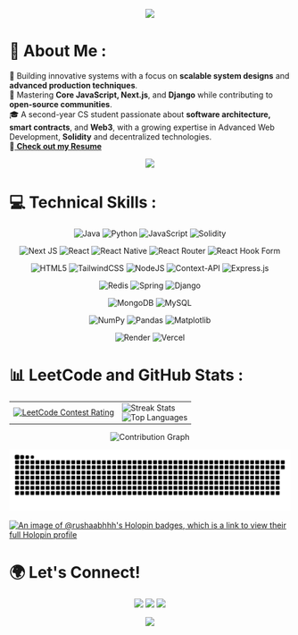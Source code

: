 <p align="center" width='full'>
  <img src="https://capsule-render.vercel.app/api?type=waving&color=gradient&height=90&section=header"/>
</p>

# 💫 About Me :
🔭 Building innovative systems with a focus on **scalable system designs** and **advanced production techniques**. </br>
🌱 Mastering **Core JavaScript, Next.js**, and **Django** while contributing to **open-source communities**. </br>
🎓 A second-year CS student passionate about **software architecture, smart contracts**, and **Web3**, with a growing expertise in Advanced Web Development, **Solidity** and decentralized technologies.
<br/>
📄<a href="https://drive.google.com/file/d/1AJ98N-gX65ErBCdmGEIMAsQdeKhQCNFR/view?usp=sharing" style="text-decoration: underline; color: inherit;" onmouseover="this.style.color='#00ffff'" onmouseout="this.style.color='inherit'"> <b>Check out my Resume</b></a>

<p align="center">
  <img src="https://media.giphy.com/media/f3iwJFOVOwuy7K6FFw/giphy.gif" width="200px"/>
</p>

# 💻 Technical Skills :
<div align="center">
  
![Java](https://img.shields.io/badge/java-%23ED8B00.svg?style=for-the-badge&logo=openjdk&logoColor=white) 
![Python](https://img.shields.io/badge/python-3670A0?style=for-the-badge&logo=python&logoColor=ffdd54) 
![JavaScript](https://img.shields.io/badge/javascript-%23323330.svg?style=for-the-badge&logo=javascript&logoColor=%23F7DF1E) 
![Solidity](https://img.shields.io/badge/Solidity-%23363636.svg?style=for-the-badge&logo=solidity&logoColor=white)

![Next JS](https://img.shields.io/badge/Next-black?style=for-the-badge&logo=next.js&logoColor=white) 
![React](https://img.shields.io/badge/react-%2320232a.svg?style=for-the-badge&logo=react&logoColor=%2361DAFB) 
![React Native](https://img.shields.io/badge/react_native-%2320232a.svg?style=for-the-badge&logo=react&logoColor=%2361DAFB)
![React Router](https://img.shields.io/badge/React_Router-CA4245?style=for-the-badge&logo=react-router&logoColor=white) 
![React Hook Form](https://img.shields.io/badge/React%20Hook%20Form-%23EC5990.svg?style=for-the-badge&logo=reacthookform&logoColor=white) 

![HTML5](https://img.shields.io/badge/html5-%23E34F26.svg?style=for-the-badge&logo=html5&logoColor=white) 
![TailwindCSS](https://img.shields.io/badge/tailwindcss-%2338B2AC.svg?style=for-the-badge&logo=tailwind-css&logoColor=white) 
![NodeJS](https://img.shields.io/badge/node.js-6DA55F?style=for-the-badge&logo=node.js&logoColor=white) 
![Context-API](https://img.shields.io/badge/Context--Api-000000?style=for-the-badge&logo=react)
![Express.js](https://img.shields.io/badge/express.js-%23404d59.svg?style=for-the-badge&logo=express&logoColor=%2361DAFB)

![Redis](https://img.shields.io/badge/redis-%23DC382D.svg?style=for-the-badge&logo=redis&logoColor=white)
![Spring](https://img.shields.io/badge/spring-%236DB33F.svg?style=for-the-badge&logo=spring&logoColor=white) 
![Django](https://img.shields.io/badge/Django-092E20?style=for-the-badge&logo=django&logoColor=white)

![MongoDB](https://img.shields.io/badge/MongoDB-%234ea94b.svg?style=for-the-badge&logo=mongodb&logoColor=white) 
![MySQL](https://img.shields.io/badge/mysql-4479A1.svg?style=for-the-badge&logo=mysql&logoColor=white) 

![NumPy](https://img.shields.io/badge/numpy-%23013243.svg?style=for-the-badge&logo=numpy&logoColor=white) 
![Pandas](https://img.shields.io/badge/pandas-%23150458.svg?style=for-the-badge&logo=pandas&logoColor=white)
![Matplotlib](https://img.shields.io/badge/Matplotlib-%23ffffff.svg?style=for-the-badge&logo=Matplotlib&logoColor=black) 

![Render](https://img.shields.io/badge/Render-%46E3B7.svg?style=for-the-badge&logo=render&logoColor=white) 
![Vercel](https://img.shields.io/badge/vercel-%23000000.svg?style=for-the-badge&logo=vercel&logoColor=white)

</div>

# 📊 LeetCode and GitHub Stats :

<table>
  <tr>
    <td>
      <a href="https://leetcode.com/rushhaabhhh/">
        <img src="https://leetcard.jacoblin.cool/rushhaabhhh?theme=dark&font=source_code_pro&ext=contest" alt="LeetCode Contest Rating" />
      </a>
    </td>
    <td>
      <img src="https://github-readme-streak-stats.herokuapp.com/?user=Rushhaabhhh&theme=dark&hide_border=true" alt="Streak Stats" /><br/>
      <img src="https://github-readme-stats.vercel.app/api/top-langs/?username=Rushhaabhhh&theme=dark&hide_border=true&include_all_commits=false&count_private=false&layout=compact" alt="Top Languages" />
    </td>
  </tr>
</table>

<p align="center">
  <img src="https://github-readme-activity-graph.vercel.app/graph?username=Rushhaabhhh&theme=react-dark" alt="Contribution Graph" />
</p>

<picture>
  <source
    media="(prefers-color-scheme: dark)"
    srcset="https://raw.githubusercontent.com/Rushhaabhhh/Rushhaabhhh/main/dist/github-contribution-grid-snake-dark.svg"
  />
  <source
    media="(prefers-color-scheme: light)"
    srcset="https://raw.githubusercontent.com/Rushhaabhhh/Rushhaabhhh/main/dist/github-contribution-grid-snake.svg"
  />
  <img
    alt="github contribution grid snake animation"
    src="https://raw.githubusercontent.com/Rushhaabhhh/Rushhaabhhh/main/dist/github-contribution-grid-snake.svg"
  />
</picture>

[![An image of @rushaabhhh's Holopin badges, which is a link to view their full Holopin profile](https://holopin.me/rushaabhhh)](https://holopin.io/@rushaabhhh)

# 🌍 Let's Connect! 
<div align="center"> 
  <a href="https://www.linkedin.com/in/rushabhmistry1610"><img src="https://img.shields.io/badge/LinkedIn-%230077B5.svg?style=for-the-badge&logo=linkedin&logoColor=white"></a>
  <a href="mailto:rushabhmistry@gmail.com"><img src="https://img.shields.io/badge/Gmail-D14836?style=for-the-badge&logo=gmail&logoColor=white"></a>
  <a href="https://discord.com/users/rushhaabhhh"><img src="https://img.shields.io/badge/Discord-5865F2?style=for-the-badge&logo=discord&logoColor=white"></a>
</div>

<p align="center">
  <img src="https://capsule-render.vercel.app/api?type=waving&color=gradient&height=95&section=footer"/>
</p>
